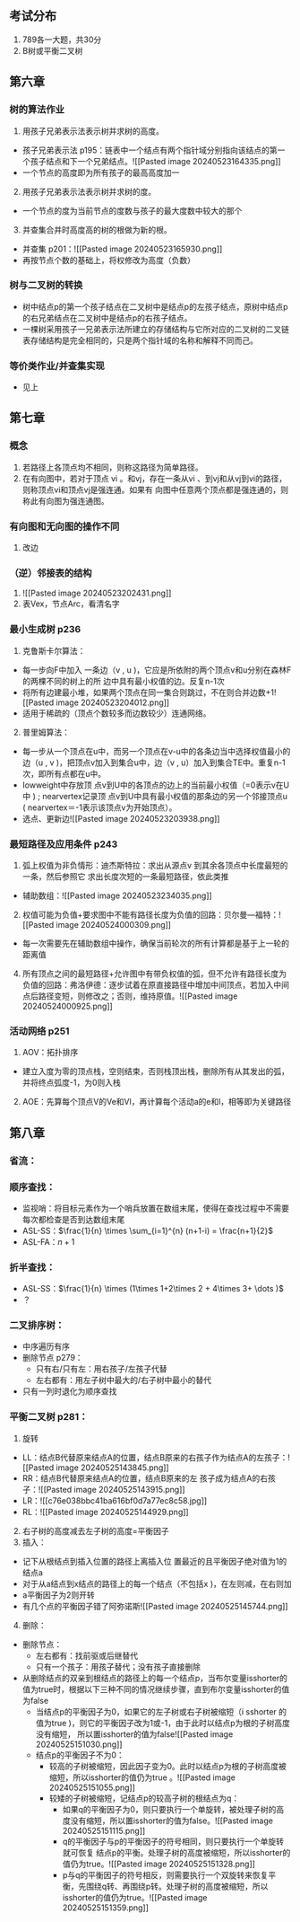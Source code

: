 ## 考试分布
1. 789各一大题，共30分
2. B树或平衡二叉树

## 第六章
### 树的算法作业
1. 用孩子兄弟表示法表示树并求树的高度。
- 孩子兄弟表示法 p195：链表中一个结点有两个指针域分别指向该结点的第一个孩子结点和下一个兄弟结点。![[Pasted image 20240523164335.png]]
- 一个节点的高度即为所有孩子的最高高度加一
2. 用孩子兄弟表示法表示树并求树的度。
- 一个节点的度为当前节点的度数与孩子的最大度数中较大的那个
3. 并查集合并时高度高的树的根做为新的根。
- 并查集 p201：![[Pasted image 20240523165930.png]]
- 再按节点个数的基础上，将权修改为高度（负数）
### 树与二叉树的转换
- 树中结点p的第一个孩子结点在二叉树中是结点p的左孩子结点，原树中结点p的右兄弟结点在二叉树中是结点p的右孩子结点。
- 一棵树采用孩子一兄弟表示法所建立的存储结构与它所对应的二叉树的二叉链表存储结构是完全相同的，只是两个指针域的名称和解释不同而己。
### 等价类作业/并查集实现
- 见上
## 第七章
### 概念
1. 若路径上各顶点均不相同，则称这路径为简单路径。
2. 在有向图中，若对于顶点 vi 。和vj，存在一条从vi 、到vj和从vj到vi的路径，则称顶点vi和顶点vj是强连通。如果有 向图中任意两个顶点都是强连通的，则称此有向图为强连通图。
### 有向图和无向图的操作不同
1. 改边
### （逆）邻接表的结构
1. ![[Pasted image 20240523202431.png]]
2. 表Vex，节点Arc，看清名字
### 最小生成树 p236
1. 克鲁斯卡尔算法：
- 每一步向F中加入 一条边（v , u )，它应是所依附的两个顶点v和u分别在森林F的两棵不同的树上的所 边中具有最小权值的边。反复n-1次
- 将所有边建最小堆，如果两个顶点在同一集合则跳过，不在则合并边数+1![[Pasted image 20240523204012.png]]
- 适用于稀疏的（顶点个数较多而边数较少）连通网络。
2. 普里姆算法：
- 每一步从一个顶点在u中，而另一个顶点在v-u中的各条边当中选择权值最小的边（u , v )，把顶点v加入到集合u中，边（v , u）加入到集合TE中。重复n-1次，即所有点都在u中。
- Iowweight中存放顶 点v到U中的各顶点的边上的当前最小权值（=0表示v在U中 ) ; nearvertex记录顶 点v到U中具有最小权值的那条边的另一个邻接顶点u ( nearvertex＝-1表示该顶点v为开始顶点）。
- 选点、更新边![[Pasted image 20240523203938.png]]
### 最短路径及应用条件 p243
1. 弧上权值为非负情形：迪杰斯特拉：求出从源点v 到其余各顶点中长度最短的一条，然后参照它 求出长度次短的一条最短路径，依此类推
- 辅助数组：![[Pasted image 20240523234035.png]]
2. 权值可能为负值+要求图中不能有路径长度为负值的回路：贝尔曼—福特：![[Pasted image 20240524000309.png]]
- 每一次需要先在辅助数组中操作，确保当前轮次的所有计算都是基于上一轮的距离值
4. 所有顶点之间的最短路径+允许图中有带负权值的弧，但不允许有路径长度为负值的回路：弗洛伊德：逐步试着在原直接路径中增加中间顶点，若加入中间点后路径变短，则修改之；否则，维持原值。![[Pasted image 20240524000925.png]]
### 活动网络 p251
1. AOV：拓扑排序
- 建立入度为零的顶点栈，空则结束，否则栈顶出栈，删除所有从其发出的弧，并将终点弧度-1，为0则入栈
2. AOE：先算每个顶点V的Ve和Vl，再计算每个活动a的e和l，相等即为关键路径
## 第八章
### 省流：
### 顺序查找：
- 监视哨：将目标元素作为一个哨兵放置在数组末尾，使得在查找过程中不需要每次都检查是否到达数组末尾
- ASL-SS：$\frac{1}{n} \times \sum_{i=1}^{n} (n+1-i)    = \frac{n+1}{2}$ 
- ASL-FA：$n+1$
### 折半查找：
- ASL-SS：$\frac{1}{n} \times (1\times 1+2\times 2 + 4\times 3+ \dots )$
- ？
### 二叉排序树：
- 中序遍历有序
- 删除节点 p279：
	- 只有右/只有左：用右孩子/左孩子代替
	- 左右都有：用左子树中最大的/右子树中最小的替代
- 只有一列时退化为顺序查找
### 平衡二叉树 p281：
1. 旋转
- LL：结点B代替原来结点A的位置，结点B原来的右孩子作为结点A的左孩子：![[Pasted image 20240525143845.png]]
- RR：结点B代替原来结点A的位置，结点B原来的左 孩子成为结点A的右孩子：![[Pasted image 20240525143915.png]]
- LR：![[c76e038bbc41ba616bf0d7a77ec8c58.jpg]]
- RL：![[Pasted image 20240525144929.png]]
2. 右子树的高度减去左子树的高度=平衡因子
3. 插入：
- 记下从根结点到插入位置的路径上离插入位 置最近的且平衡因子绝对值为1的结点a
- 对于从a结点到x结点的路径上的每一个结点（不包括x )，在左则减，在右则加
- a平衡因子为2则开转
- 有几个点的平衡因子错了阿弥诺斯![[Pasted image 20240525145744.png]]
4. 删除：
- 删除节点：
	- 左右都有：找前驱或后继替代
	- 只有一个孩子：用孩子替代；没有孩子直接删除
- 从删除结点的双亲到根结点的路径上的每一个结点p，当布尔变量isshorter的 值为true时，根据以下三种不同的情况继续步骤，直到布尔变量isshorter的值为false
	- 当结点p的平衡因子为0，如果它的左子树或右子树被缩短（i sshorter 的值为true )，则它的平衡因子改为1或-1，由于此时以结点p为根的子树高度没有缩短， 所以置isshorter的值为false![[Pasted image 20240525151030.png]]
	- 结点p的平衡因子不为0：
		- 较高的子树被缩短，因此因子变为0。此时以结点p为根的子树高度被缩短，所以isshorter的值仍为true 。![[Pasted image 20240525151055.png]]
		- 较矮的子树被缩短，记结点p的较高子树的根结点为q：
			- 如果q的平衡因子为0，则只要执行一个单旋转，被处理子树的高度没有缩短，所以置isshorter的值为false。![[Pasted image 20240525151115.png]]
			- q的平衡因子与p的平衡因子的符号相同，则只要执行一个单旋转就可恢复 结点p的平衡。处理子树的高度被缩短，所以isshorter的值仍为true。![[Pasted image 20240525151328.png]]
			- p与q的平衡因子的符号相反，则需要执行一个双旋转来恢复平衡，先围绕q转、再围绕p转。处理子树的高度被缩短，所以isshorter的值仍为true。![[Pasted image 20240525151359.png]]
